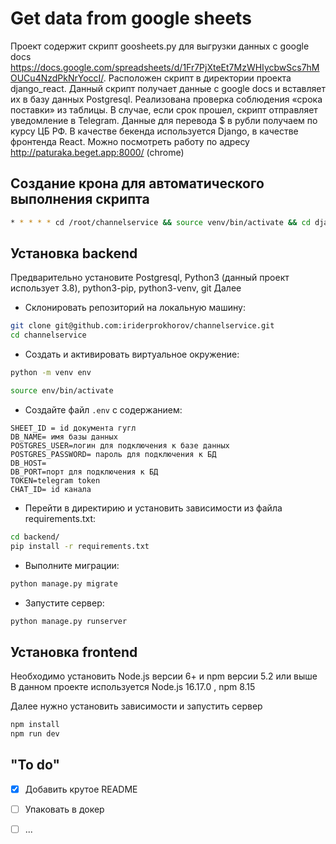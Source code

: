 # Get data from google sheets
Проект содержит скрипт goosheets.py для выгрузки данных с google docs https://docs.google.com/spreadsheets/d/1Fr7PjXteEt7MzWHIycbwScs7hMOUCu4NzdPkNrYoccI/. Расположен скрипт в директории проекта django_react. Данный скрипт получает данные с google docs и вставляет их в базу данных Postgresql. Реализована проверка соблюдения «срока поставки» из таблицы. В случае, если срок прошел, скрипт отправляет уведомление в Telegram. Данные для перевода $ в рубли получаем по курсу ЦБ РФ. В качестве бекенда используется Django, в качестве фронтенда React. Можно посмотреть работу по адресу http://paturaka.beget.app:8000/ (chrome)


## Создание крона для автоматического выполнения скрипта

```bash
* * * * * cd /root/channelservice && source venv/bin/activate && cd django_react && /usr/bin/python3 goosheets.py
```

## Установка backend
Предварительно установите Postgresql, Python3 (данный проект использует 3.8), python3-pip, python3-venv, git
Далее
* Склонировать репозиторий на локальную машину:
```bash
git clone git@github.com:iriderprokhorov/channelservice.git
cd channelservice
```

* Cоздать и активировать виртуальное окружение:

```bash
python -m venv env
```

```bash
source env/bin/activate
```

* Cоздайте файл `.env`  с содержанием:

```
SHEET_ID = id документа гугл
DB_NAME= имя базы данных
POSTGRES_USER=логин для подключения к базе данных
POSTGRES_PASSWORD= пароль для подключения к БД 
DB_HOST=
DB_PORT=порт для подключения к БД
TOKEN=telegram token
CHAT_ID= id канала
```

* Перейти в директирию и установить зависимости из файла requirements.txt:

```bash
cd backend/
pip install -r requirements.txt
```

* Выполните миграции:

```bash
python manage.py migrate
```

* Запустите сервер:
```bash
python manage.py runserver
```

## Установка frontend
Необходимо установить Node.js версии 6+ и npm версии 5.2 или выше
В данном проекте используется Node.js 16.17.0 , npm 8.15

Далее нужно установить зависимости и запустить сервер

```bash
npm install
npm run dev
```


## "To do"
- [x] Добавить крутое README
- [ ] Упаковать в докер
- [ ] ...

